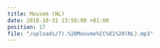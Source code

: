 ```yaml
---
title: Mousmé (NL)
date: 2018-10-31 13:58:00 +01:00
position: 17
file: "/uploads/7).%20Mousme%CC%81%20(NL).mp3"
---
```


